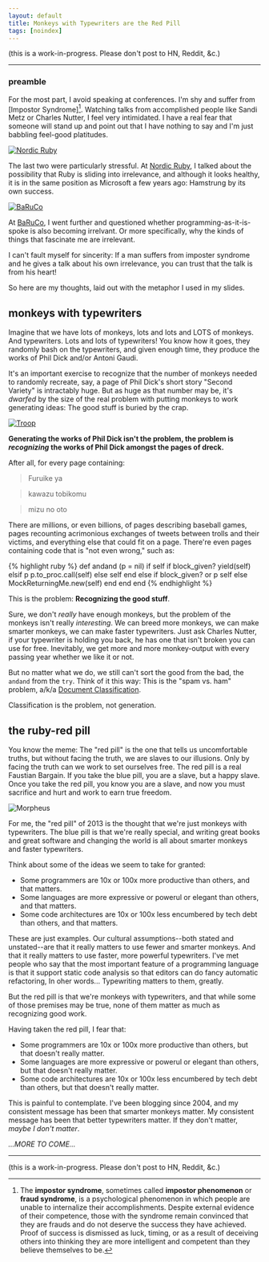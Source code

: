 ```yaml
---
layout: default
title: Monkeys with Typewriters are the Red Pill
tags: [noindex]
---
```


(this is a work-in-progress. Please don't post to HN, Reddit, &c.)

---

### preamble

For the most part, I avoid speaking at conferences. I'm shy and suffer from [Impostor Syndrome][^is]. Watching talks from accomplished people like Sandi Metz or Charles Nutter, I feel very intimidated. I have a real fear that someone will stand up and point out that I have nothing to say and I'm just babbling feel-good platitudes.

[![Nordic Ruby](http://farm4.staticflickr.com/3794/9026031742_931f2c5760_z.jpg)](http://www.flickr.com/photos/elabsse/9026031742/)

[^is]: The **impostor syndrome**, sometimes called **impostor phenomenon** or **fraud syndrome**, is a psychological phenomenon in which people are unable to internalize their accomplishments. Despite external evidence of their competence, those with the syndrome remain convinced that they are frauds and do not deserve the success they have achieved. Proof of success is dismissed as luck, timing, or as a result of deceiving others into thinking they are more intelligent and competent than they believe themselves to be.

The last two were particularly stressful. At [Nordic Ruby](http://braythwayt.com/2013/06/18/nordic-ruby.html), I talked about the possibility that Ruby is sliding into irrelevance, and although it looks healthy, it is in the same position as Microsoft a few years ago: Hamstrung by its own success.

[![BaRuCo](https://pbs.twimg.com/media/BUNtBK0IQAA9uqQ.jpg:large)](https://twitter.com/schneems/status/379266660773146624/photo/1)

At [BaRuCo](http://www.baruco.org), I went further and questioned whether programming-as-it-is-spoke is also becoming irrelvant. Or more specifically, why the kinds of things that fascinate me are irrelevant.

I can't fault myself for sincerity: If a man suffers from imposter syndrome and he gives a talk about his own irrelevance, you can trust that the talk is from his heart!

So here are my thoughts, laid out with the metaphor I used in my slides.

## monkeys with typewriters

Imagine that we have  lots of monkeys, lots and lots and LOTS of monkeys. And typewriters. Lots and lots of typewriters! You know how it goes, they randomly bash on the typewriters, and given enough time, they produce the works of Phil Dick and/or Antoni Gaudi.

It's an important exercise to recognize that the number of monkeys needed to randomly recreate, say, a page of Phil Dick's short story "Second Variety" is intractably huge. But as huge as that number may be, it's *dwarfed* by the size of the real problem with putting monkeys to work generating ideas: The good stuff is buried by the crap.

[![Troop](http://farm7.staticflickr.com/6024/5888927678_9b2c9b8e14_b.jpg)](http://www.flickr.com/photos/doug88888/5888927678/)

**Generating the works of Phil Dick isn't the problem, the problem is *recognizing* the works of Phil Dick amongst the pages of dreck.**

After all, for every page containing:

> Furuike ya 

> kawazu tobikomu 

> mizu no oto

There are millions, or even billions, of pages describing baseball games, pages recounting acrimonious exchanges of tweets between trolls and their victims, and everything else that could fit on a page. There're even pages containing code that is "not even wrong," such as:

{% highlight ruby %}
def andand (p = nil)
  if self
    if block_given?
      yield(self)
    elsif p
      p.to_proc.call(self)
    else
      self
    end
  else
    if block_given? or p
      self
    else
      MockReturningMe.new(self)
    end
  end 
end
{% endhighlight %}

This is the problem: **Recognizing the good stuff**.

Sure, we don't *really* have enough monkeys, but the problem of the monkeys isn't really *interesting*. We can breed more monkeys, we can make smarter monkeys, we can make faster typewriters. Just ask Charles Nutter, if your typewriter is holding you back, he has one that isn't broken you can use for free. Inevitably, we get more and more monkey-output with every passing year whether we like it or not.

But no matter what we do, we still can't sort the good from the bad, the `andand` from the `try`. Think of it this way: This is the "spam vs. ham" problem, a/k/a [Document Classification](https://en.wikipedia.org/wiki/Document_classification).

Classification is the problem, not generation.

## the ruby-red pill

You know the meme: The "red pill" is the one that tells us uncomfortable truths, but without facing the truth, we are slaves to our illusions. Only by facing the truth can we work to set ourselves free. The red pill is a real Faustian Bargain. If you take the blue pill, you are a slave, but a happy slave. Once you take the red pill, you know you are a slave, and now you must sacrifice and hurt and work to earn true freedom.

![Morpheus](http://www.expoweekly.com/site/wp-content/uploads/2010/03/Morpheus-Red-or-Blue-Pill-the-matrix-1957140-500-568-440x500.jpg)

For me, the "red pill" of 2013 is the thought that we're just monkeys with typewriters. The blue pill is that we're really special, and writing great books and great software and changing the world is all about smarter monkeys and faster typewriters.

Think about some of the ideas we seem to take for granted:

* Some programmers are 10x or 100x more productive than others, and that matters.
* Some languages are more expressive or powerul or elegant than others, and that matters.
* Some code architectures are 10x or 100x less encumbered by tech debt than others, and that matters.

These are just examples. Our cultural assumptions--both stated and unstated--are that it really matters to use fewer and smarter monkeys. And that it really matters to use faster, more powerful typewriters. I've met people who say that the most important feature of a programming language is that it support static code analysis so that editors can do fancy automatic refactoring, In oher words... Typewriting matters to them, greatly.

But the red pill is that we're monkeys with typewriters, and that while some of those premises may be true, none of them matter as much as recognizing good work.

Having taken the red pill, I fear that:

* Some programmers are 10x or 100x more productive than others, but that doesn't really matter.
* Some languages are more expressive or powerul or elegant than others, but that doesn't really matter.
* Some code architectures are 10x or 100x less encumbered by tech debt than others, but that doesn't really matter.

This is painful to contemplate. I've been blogging since 2004, and my consistent message has been that smarter monkeys matter. My consistent message has been that better typewriters matter. If they don't matter, *maybe I don't matter*.

*...MORE TO COME...*

---

(this is a work-in-progress. Please don't post to HN, Reddit, &c.)